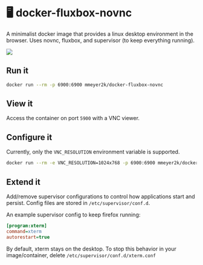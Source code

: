 # 🖥️ docker-fluxbox-novnc
A minimalist docker image that provides a linux desktop environment in the browser.
Uses novnc, fluxbox, and supervisor (to keep everything running).

![](https://img.shields.io/docker/pulls/mmeyer2k/docker-fluxbox-novnc.svg?cacheSeconds=3600)

## Run it
```bash
docker run --rm -p 6900:6900 mmeyer2k/docker-fluxbox-novnc
```

## View it
Access the container on port `5900` with a VNC viewer.

## Configure it
Currently, only the `VNC_RESOLUTION` environment variable is supported.
```bash
docker run --rm -e VNC_RESOLUTION=1024x768 -p 6900:6900 mmeyer2k/docker-fluxbox-novnc
```

## Extend it
Add/remove supervisor configurations to control how applications start and persist.
Config files are stored in `/etc/supervisor/conf.d`.

An example supervisor config to keep firefox running:
```ini
[program:xterm]
command=xterm
autorestart=true
```

By default, xterm stays on the desktop. To stop this behavior in your image/container, delete `/etc/supervisor/conf.d/xterm.conf`
